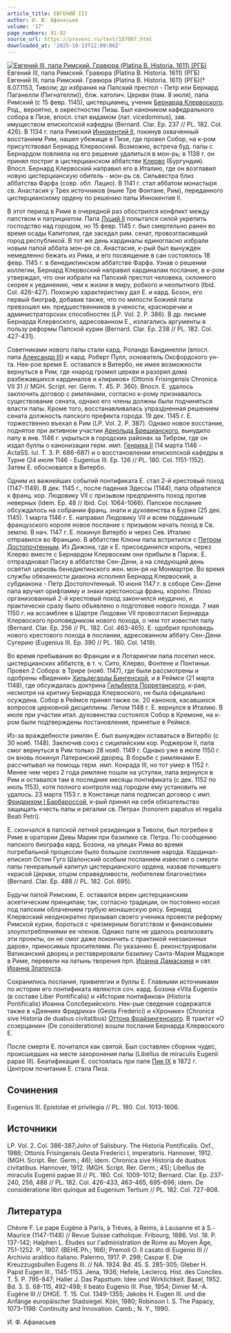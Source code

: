 ```yaml
---
article_title: ЕВГЕНИЙ III
author: И. Ф. Афанасьев
volume: '17'
page_numbers: 91-92
source_url: https://pravenc.ru/text/187007.html
downloaded_at: '2025-10-13T12:09:06Z'
---
```


[![Евгений III, папа Римский. Гравюра (Platina B. Historia. 1611) (РГБ)](https://pravenc.ru/data/772/492/1234/i200.jpg "Кликните для увеличения картинки")](https://pravenc.ru/data/772/492/1234/i400.jpg)Евгений III, папа Римский. Гравюра (Platina B. Historia. 1611) (РГБ)  
Евгений III, папа Римский. Гравюра (Platina B. Historia. 1611) (РГБ)(† 8.07.1153, Тиволи; до избрания на Папский престол - Петр или Бернард Паганелли (Пигнателли)), блж. католич. Церкви (пам. 8 июля), папа Римский (с 15 февр. 1145), цистерцианец, ученик [Бернарда Клервоского](<https://pravenc.ru/text/Бернард Клервоский.html>). Род., вероятно, в окрестностях Пизы. Был каноником кафедрального собора в Пизе, впосл. стал видамом (лат. vicedominus), зав. имуществом епископской кафедры (Bernard. Clar. Ep. 237 // PL. 182. Col. 426). В 1134 г. папа Римский [Иннокентий II](<https://pravenc.ru/text/Иннокентий II.html>), покинув охваченный восстанием Рим, нашел убежище в Пизе, где провел Собор, на к-ром присутствовал Бернард Клервоский. Возможно, встреча буд. папы с Бернардом повлияла на его решение удалиться в мон-рь; в 1138 г. он принял постриг в цистерцианском аббатстве [Клерво](https://pravenc.ru/text/Клерво.html) (Бургундия). Впосл. Бернард Клервоский направил его в Италию, где он возглавил новую цистерцианскую обитель - мон-рь св. Сильвестра близ аббатства Фарфа (совр. обл. Лацио). В 1141 г. стал аббатом монастыря св. Анастасия у Трех источников (ныне Тре Фонтане, Рим), переданного цистерцианскому ордену по решению папы Иннокентия II.

В этот период в Риме в очередной раз обострился конфликт между папством и патрициатом. Папа [Луций II](<https://pravenc.ru/text/Луций II.html>) попытался силой укрепить господство над городом, но 15 февр. 1145 г. был смертельно ранен во время осады Капитолия, где заседал рим. сенат, провозгласивший город республикой. В тот же день кардиналы единогласно избрали новым папой аббата мон-ря св. Анастасия, к-рый был вынужден немедленно бежать из Рима, и его посвящение в сан состоялось 18 февр. 1145 г. в бенедиктинском аббатстве Фарфа. Узнав о решении коллегии, Бернард Клервоский направил кардиналам послание, в к-ром утверждал, что они избрали на Папский престол человека, склонного скорее к уединению, чем к жизни в миру, робкого и неопытного (Ibid. Col. 426-427). Похожую характеристику дал Е. и кард. Бозон, его первый биограф, добавив также, что по милости Божией папа превзошел мн. предшественников в учености, красноречии и администраторских способностях (LP. Vol. 2. P. 386). В др. письме Бернарда Клервоского, адресованном Е., излагались аргументы в пользу реформы Папской курии (Bernard. Clar. Ep. 238 // PL. 182. Col. 427-431).

Советниками нового папы стали кард. Роландо Бандинелли (впосл. папа [Александр III](<https://pravenc.ru/text/Александр III.html>)) и кард. Роберт Пулл, основатель Оксфордского ун-та. Нек-рое время Е. оставался в Витербо, не имея возможности вернуться в Рим, где «народ громил церкви и разорял дома разбежавшихся кардиналов и клириков» (Ottonis Frisingensis Chronica. VII 31 // MGH. Script. rer. Germ. T. 45. P. 360). Впосл. Е. удалось заключить договор с римлянами, согласно к-рому признавалось существование cената, однако его члены должны были подчиняться власти папы. Кроме того, восстанавливалась упраздненная решением сената должность папского префекта города. 19 дек. 1145 г. Е. торжественно въехал в Рим (LP. Vol. 2. P. 387). Однако новое восстание, поднятое при активном участии [Арнольда Брешианского](<https://pravenc.ru/text/Арнольд Брешианский.html>), вынудило папу в янв. 1146 г. укрыться в городских районах за Тибром, где он издал буллы о канонизации герм. имп. [Генриха II](<https://pravenc.ru/text/Генриха II.html>) (14 марта 1146 - ActaSS. Iul. T. 3. P. 686-687) и о восстановлении епископской кафедры в Турне (24 июля 1146 - Eugenius III. Ep. 126 // PL. 180. Col. 1151-1152). Затем Е. обосновался в Витербо.

Одним из важнейших событий понтификата Е. стал 2-й крестовый поход (1147-1149). В дек. 1145 г., после падения Эдессы (1144), папа обратился к франц. кор. Людовику VII с призывом предпринять поход против неверных (Idem. Ep. 48 // Ibid. Col. 1064-1066). Папское послание обсуждалось на собрании франц. знати и духовенства в Бурже (25 дек. 1145). 1 марта 1146 г. Е. направил Людовику VII и всем подданным французского короля новое послание с призывом начать поход в Св. землю. В нач. 1147 г. Е. покинул Витербо и через Сев. Италию отправился во Францию. В аббатстве Клюни папа встретился с [Петром Достопочтенным](<https://pravenc.ru/text/Петром Достопочтенным.html>). Из Дижона, где к Е. присоединился король, через Клерво вместе с Бернардом Клервоским они прибыли в Париж. Е. отпраздновал Пасху в аббатстве Сен-Дени, а на следующий день освятил церковь бенедиктинского жен. мон-ря на Монмартре. Во время службы обязанности диакона исполнял Бернард Клервоский, а субдиакона - Петр Достопочтенный. 10 июня 1147 г. в соборе Сен-Дени папа вручил орифламму и знаки крестоносца франц. королю. Плохо организованный 2-й крестовый поход закончился неудачно, и практически сразу было объявлено о подготовке нового похода. 7 мая 1150 г. на ассамблее в Шартре Людовик VII провозгласил Бернарда Клервоского проповедником нового похода, о чем тот известил папу (Bernard. Clar. Ep. 256 // PL. 182. Col. 463-465). Е. одобрил проповедь нового крестового похода в послании, адресованном аббату Сен-Дени Сугерию (Eugenius III. Ep. 390 // PL. 180. Col. 1419).

Во время пребывания во Франции и в Лотарингии папа посетил неск. цистерцианских аббатств, в т. ч. Сито, Клерво, Фонтене и Понтиньи. Провел 2 Собора: в Трире (нояб. 1147), где были рассмотрены и одобрены «Видения» [Хильдегарды Бингенской](<https://pravenc.ru/text/Хильдегарда Бингенская.html>), и в Реймсе (21 марта 1148), где обсуждалась доктрина [Гильберта Порретанского](<https://pravenc.ru/text/Гильберта Порретанского.html>), к-рая, несмотря на критику Бернарда Клервоcкого, не была официально осуждена. Собор в Реймсе принял также ок. 20 канонов, касавшихся вопросов церковной дисциплины. Летом 1148 г. Е. вернулся в Италию. В июле при участии итал. духовенства состоялся Собор в Кремоне, на к-ром были подтверждены постановления, принятые в Реймсе.

Из-за враждебности римлян Е. был вынужден оставаться в Витербо (с 30 нояб. 1148). Заключив союз с сицилийским кор. Роджером II, папа смог вернуться в Рим только 28 нояб. 1149 г. Однако уже в июле 1150 г. он вновь покинул Латеранский дворец. В борьбе с римлянами Е. рассчитывал на помощь герм. имп. Конрада III, но тот умер в 1152 г. Менее чем через 2 года римляне пошли на уступки, папа вернулся в Рим и оставался там в последние месяцы понтификата (с дек. 1152 по июль 1153), хотя полного контроля над городом ему установить не удалось. 23 марта 1153 г. в Констанце папа подписал договор с имп. [Фридрихом I Барбароссой](<https://pravenc.ru/text/Фридрихом I Барбароссой.html>), к-рый принял на себя обязательство защищать «честь папы и регалии св. Петра» (honorem papatus et regalia Beati Petri).

Е. скончался в папской летней резиденции в Тиволи, был погребен в Риме в оратории Девы Марии при базилике св. Петра. По сообщению папского биографа кард. Бозона, на улицах Рима во время погребальной процессии было большое скопление народа. Кардинал-епископ Остии Гуго Шалонский особым посланием известил о смерти папы генеральный капитул цистерцианского ордена, назвав почившего «красой Церкви, отцом справедливости, любителем благочестия» (Bernard. Clar. Ep. 488 // PL. 182. Col. 695).

Будучи папой Римским, Е. оставался верен цистерцианским аскетическим принципам; так, согласно традиции, он постоянно носил под папским облачением грубую монашескую рясу. Бернард Клервоский неоднократно призывал своего ученика провести реформу Римской курии, бороться с чрезмерным богатством и финансовыми злоупотреблениями ее членов. Однако папе не удалось реализовать эти проекты, он не смог даже покончить с практикой «незаконных даров», приносимых просителями. По указанию Е. реконструировали Ватиканский дворец и реставрировали базилику Санта-Мария Маджоре в Риме, перевели на латынь творения прп. [Иоанна Дамаскина](<https://pravenc.ru/text/ИОАНН ДАМАСКИН.html>) и свт. [Иоанна Златоуста](<https://pravenc.ru/text/Иоанн Златоуст.html>).

Сохранились послания, привилегии и буллы Е. Главными источниками по истории его понтификата являются соч. кард. Бозона «Vita Eugenii» (в составе Liber Pontificalis) и «История понтификов» (Historia Pontificalis) Иоанна Солсберийского. Нек-рые сведения содержатся также в «Деяниях Фридриха» (Gesta Frederici) и «Хронике» (Chronica sive Historia de duabus civitatibus) [Оттона Фрайзингенского](<https://pravenc.ru/text/Оттона Фрайзингенского.html>). В трактат «О созерцании» (De consideratione) вошли послания Бернарда Клервоского Е.

После смерти Е. почитался как святой. Был составлен сборник чудес, происшедших на месте захоронения папы (Libellus de miraculis Eugenii papae III). Беатификация Е. состоялась при папе [Пие IX](<https://pravenc.ru/text/Пий IX.html>) в 1872 г. Центром почитания Е. стала Пиза.

## Сочинения

Eugenius III. Epistolae et privilegia // PL. 180. Col. 1013-1606.

## Источники

LP. Vol. 2. Col. 386-387;John of Salisbury. The Historia Pontificalis. Oxf., 1986; Ottonis Frisingensis Gesta Frederici I, imperatoris. Hannover, 1912. (MGH. Script. Rer. Germ.; 46); idem. Chronica sive Historia de duabus civitatibus. Hannover, 1912. (MGH. Script. Rer. Germ.; 45); Libellus de miraculis Eugenii papae III // PL. 180. Col. 1009-1012; Bernard. Clar. Ep. 237-240, 256, 488 // PL. 182. Col. 426-433, 463-465, 695-696; idem. De consideratione libri quinque ad Eugenium Tertium // PL. 182. Col. 727-808.

## Литература

Chèvre F. Le pape Eugène à Paris, à Trèves, à Reims, à Lausanne et à S.-Maurice (1147-1148) // Revue Suisse catholique. Fribourg, 1886. Vol. 18. P. 137-142; Halphen L. Études sur l'administration de Rome au Moyen Âge, 751-1252. P., 1907. (BEHE.Ph.; 166); Premoli O. Il casato di Eugenio III // Archivio araldico italiano. Palermo, 1917. P. 298; Caspar E. Die Kreuzzugsbullen Eugens III. // NA. 1924. Bd. 45. S. 285-305; Gleber H. Papst Eugen III., 1145-1153. Jena, 1936; Hefele, Leclercq. Hist. des Conciles. T. 5. P. 795-847; Haller J. Das Papsttum: Idee und Wirklichkeit. Basel, 1952. Bd. 3. S. 68-115, 492-498; Il beato Eugenio III. Pise, 1954; Dimier M.-A. Eugène III // DHGE. T. 15. Col. 1349-1355; Jakobs H. Eugen III. und die Anfänge europäischer Stadsiegel. Köln, 1980; Robinson I. S. The Papacy, 1073-1198: Continuity and Innovation. Camb.; N. Y., 1990.

И. Ф. Афанасьев
